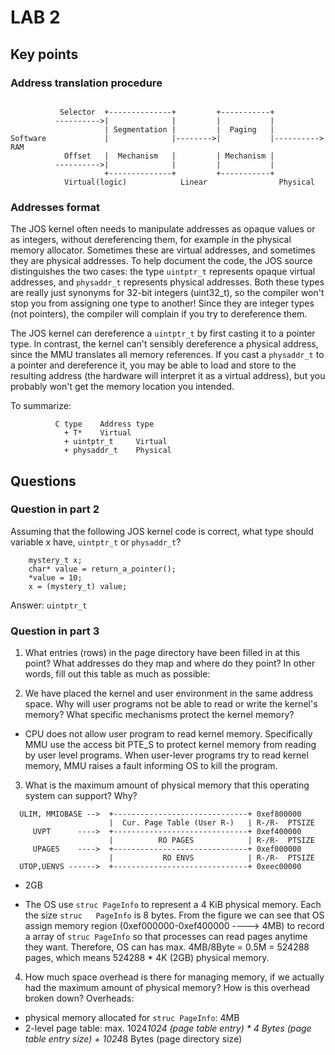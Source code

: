 # LAB 2

## Key points

### Address translation procedure
```

           Selector  +--------------+         +-----------+
          ---------->|              |         |           |
                     | Segmentation |         |  Paging   |
Software             |              |-------->|           |---------->  RAM
            Offset   |  Mechanism   |         | Mechanism |
          ---------->|              |         |           |
                     +--------------+         +-----------+
            Virtual(logic)            Linear                Physical
```

### Addresses format

The JOS kernel often needs to manipulate addresses as opaque values or as integers, without dereferencing them, for example in the physical memory allocator. Sometimes these are virtual addresses, and sometimes they are physical addresses. To help document the code, the JOS source distinguishes the two cases: the type `uintptr_t` represents opaque virtual addresses, and `physaddr_t` represents physical addresses. Both these types are really just synonyms for 32-bit integers (uint32_t), so the compiler won't stop you from assigning one type to another! Since they are integer types (not pointers), the compiler will complain if you try to dereference them.

The JOS kernel can dereference a `uintptr_t` by first casting it to a pointer type. In contrast, the kernel can't sensibly dereference a physical address, since the MMU translates all memory references. If you cast a `physaddr_t` to a pointer and dereference it, you may be able to load and store to the resulting address (the hardware will interpret it as a virtual address), but you probably won't get the memory location you intended.

To summarize:

              C type	Address type
                + T*  	Virtual
                + uintptr_t  	Virtual
                + physaddr_t  	Physical


## Questions

### Question in part 2

Assuming that the following JOS kernel code is correct, what type should variable x have, `uintptr_t` or `physaddr_t`?
```
	mystery_t x;
	char* value = return_a_pointer();
	*value = 10;
	x = (mystery_t) value;

```
Answer: `uintptr_t`


### Question in part 3
1. What entries (rows) in the page directory have been filled in at this point? What addresses do they map and where do they point? In other words, fill out this table as much as possible:



2. We have placed the kernel and user environment in the same address space. Why will user programs not be able to read or write the kernel's memory? What specific mechanisms protect the kernel memory?

  + CPU does not allow user program to read kernel memory. Specifically MMU use the access bit PTE_S to protect kernel memory from reading by user level programs. When user-lever programs try to read kernel memory, MMU raises a fault informing OS to kill the program.

3. What is the maximum amount of physical memory that this operating system can support? Why?
```
  ULIM, MMIOBASE -->  +------------------------------+ 0xef800000
                      |  Cur. Page Table (User R-)   | R-/R-  PTSIZE
     UVPT      ---->  +------------------------------+ 0xef400000
                      |          RO PAGES            | R-/R-  PTSIZE
     UPAGES    ---->  +------------------------------+ 0xef000000
                      |           RO ENVS            | R-/R-  PTSIZE
  UTOP,UENVS ------>  +------------------------------+ 0xeec00000

```
 
  + 2GB

  + The OS use `struc PageInfo` to represent a 4 KiB physical memory. Each the size `struc   PageInfo` is 8 bytes. From the figure we can see that OS assign memory region (0xef000000-0xef400000 ----> 4MB) to record a array of `struc PageInfo` so that processes can read pages anytime they want. Therefore, OS can has max. 4MB/8Byte = 0.5M = 524288 pages, which means 524288 * 4K (2GB) physical memory.

4. How much space overhead is there for managing memory, if we actually had the maximum amount of physical memory? How is this overhead broken down?
  Overheads:
  + physical memory allocated for `struc PageInfo`: 4MB
  + 2-level page table: max. 1024*1024 (page table entry) * 4 Bytes (page table entry size) + 1024*8 Bytes (page directory size)